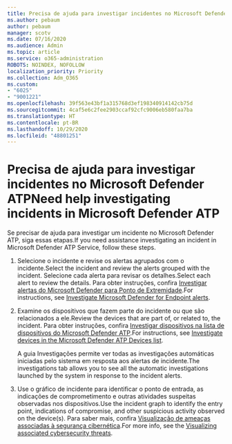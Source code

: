 ```yaml
---
title: Precisa de ajuda para investigar incidentes no Microsoft Defender ATP
ms.author: pebaum
author: pebaum
manager: scotv
ms.date: 07/16/2020
ms.audience: Admin
ms.topic: article
ms.service: o365-administration
ROBOTS: NOINDEX, NOFOLLOW
localization_priority: Priority
ms.collection: Adm_O365
ms.custom:
- "6025"
- "9001221"
ms.openlocfilehash: 39f563e43bf1a315768d3ef198340914142cb75d
ms.sourcegitcommit: 4caf5e6c2fee2903ccaf92cfc9006eb580faa7ba
ms.translationtype: HT
ms.contentlocale: pt-BR
ms.lasthandoff: 10/29/2020
ms.locfileid: "48801251"
---
```

# <a name="need-help-investigating-incidents-in-microsoft-defender-atp"></a><span data-ttu-id="23d8e-102">Precisa de ajuda para investigar incidentes no Microsoft Defender ATP</span><span class="sxs-lookup"><span data-stu-id="23d8e-102">Need help investigating incidents in Microsoft Defender ATP</span></span>

<span data-ttu-id="23d8e-103">Se precisar de ajuda para investigar um incidente no Microsoft Defender ATP, siga essas etapas.</span><span class="sxs-lookup"><span data-stu-id="23d8e-103">If you need assistance investigating an incident in Microsoft Defender ATP Service, follow these steps.</span></span>

1. <span data-ttu-id="23d8e-104">Selecione o incidente e revise os alertas agrupados com o incidente.</span><span class="sxs-lookup"><span data-stu-id="23d8e-104">Select the incident and review the alerts grouped with the incident.</span></span> <span data-ttu-id="23d8e-105">Selecione cada alerta para revisar os detalhes.</span><span class="sxs-lookup"><span data-stu-id="23d8e-105">Select each alert to review the details.</span></span> <span data-ttu-id="23d8e-106">Para obter instruções, confira [Investigar alertas do Microsoft Defender para Ponto de Extremidade](https://docs.microsoft.com/windows/security/threat-protection/microsoft-defender-atp/investigate-alerts).</span><span class="sxs-lookup"><span data-stu-id="23d8e-106">For instructions, see [Investigate Microsoft Defender for Endpoint alerts](https://docs.microsoft.com/windows/security/threat-protection/microsoft-defender-atp/investigate-alerts).</span></span>
2. <span data-ttu-id="23d8e-107">Examine os dispositivos que fazem parte do incidente ou que são relacionados a ele.</span><span class="sxs-lookup"><span data-stu-id="23d8e-107">Review the devices that are part of, or related to, the incident.</span></span> <span data-ttu-id="23d8e-108">Para obter instruções, confira [Investigar dispositivos na lista de dispositivos do Microsoft Defender ATP](https://docs.microsoft.com/windows/security/threat-protection/microsoft-defender-atp/investigate-machines).</span><span class="sxs-lookup"><span data-stu-id="23d8e-108">For instructions, see [Investigate devices in the Microsoft Defender ATP Devices list](https://docs.microsoft.com/windows/security/threat-protection/microsoft-defender-atp/investigate-machines).</span></span><br/>
 
    <span data-ttu-id="23d8e-109">A guia Investigações permite ver todas as investigações automáticas iniciadas pelo sistema em resposta aos alertas de incidente.</span><span class="sxs-lookup"><span data-stu-id="23d8e-109">The investigations tab allows you to see all the automatic investigations launched by the system in response to the incident alerts.</span></span>
3. <span data-ttu-id="23d8e-110">Use o gráfico de incidente para identificar o ponto de entrada, as indicações de comprometimento e outras atividades suspeitas observadas nos dispositivos.</span><span class="sxs-lookup"><span data-stu-id="23d8e-110">Use the incident graph to identify the entry point, indications of compromise, and other suspicious activity observed on the device(s).</span></span> <span data-ttu-id="23d8e-111">Para saber mais, confira [Visualização de ameaças associadas à segurança cibernética](https://docs.microsoft.com/windows/security/threat-protection/microsoft-defender-atp/investigate-incidents#visualizing-associated-cybersecurity-threats).</span><span class="sxs-lookup"><span data-stu-id="23d8e-111">For more info, see the [Visualizing associated cybersecurity threats](https://docs.microsoft.com/windows/security/threat-protection/microsoft-defender-atp/investigate-incidents#visualizing-associated-cybersecurity-threats).</span></span>  